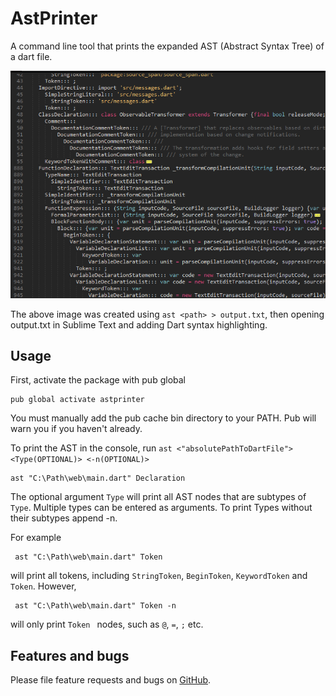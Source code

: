 # AstPrinter

A command line tool that prints the expanded AST (Abstract Syntax Tree) of a dart file.

![Output example](https://raw.githubusercontent.com/GeKorm/docimages/master/astprinter/AST.png)

The above image was created using ```ast <path> > output.txt```, then
opening output.txt in Sublime Text and adding Dart syntax highlighting.

## Usage

First, activate the package with pub global

    pub global activate astprinter
You must manually add the pub cache bin directory to your PATH.
Pub will warn you if you haven't already.
    
To print the AST in the console, run ```ast <"absolutePathToDartFile"> <Type(OPTIONAL)> <-n(OPTIONAL)>```

    ast "C:\Path\web\main.dart" Declaration
The optional argument ```Type``` will print all AST nodes that are subtypes of ```Type```.
Multiple types can be entered as arguments.
To print Types without their subtypes append -n. 

For example

     ast "C:\Path\web\main.dart" Token
will print all tokens, including ```StringToken```, ```BeginToken```, ```KeywordToken```
and ```Token```. However,

     ast "C:\Path\web\main.dart" Token -n
will only print ```Token ``` nodes, such as ```@```, ```=```, ```;``` etc.

## Features and bugs

Please file feature requests and bugs on [GitHub][tracker].

[tracker]: https://github.com/GeKorm/astprinter/issues/new
